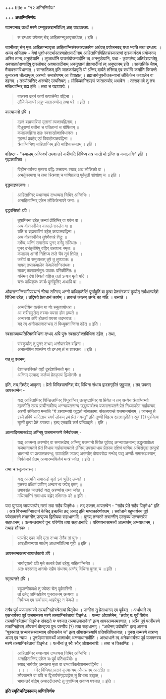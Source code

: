 +++
title = "१२ अग्निनिर्णयः"

+++
**अथाग्निनिर्णयः**

उपनयनाद् ऊर्ध्वं मरणे ऽग्न्युदकदानविधिम् आह याज्ञवल्क्यः ।

> स दग्धव्य उपेतस् चेद् आहिताग्न्युआवृतार्थवत् । इति ।

उपनीतश् चेन् मृतः आहिताग्न्यावृता आहिताग्निसंस्कारप्रकारेण अर्थवत् प्रयोजनवद् यथा भवति तथा दग्धव्यः । अयम् अभिप्रायः -  येषां भूशोधनदर्भास्तरणप्रोक्षणादीनाम् आहिताग्निविहितसंस्काराणां द्वारकार्यरूपं प्रयोजनम् अस्ति तान्य् अनुष्ठेयानि । लुप्तार्थानि पात्रसंयोजनादीनि त्व् अननुष्ठेयानि, यथा -  कृष्णलेष्व् अतिदेशप्राप्तेषु अवघातप्रोक्षणादिषु द्वारलोपाद् अवघातादीनाम् अननुष्ठानं प्रोक्षणादीनां त्व् अनुष्ठानम् इति । सान्ततिके चैवम्, मैत्रावरुणविधानात् । सान्तातिकम् इति जातकर्मप्रभृति यो ऽग्निर् दार्यते तस्मिन्न् एव सर्वाणि कर्माणि क्रियन्ते कुमारस्य चौलप्रभृत्य् अरण्योः समारोपणम् आ विवाहात् । ब्रह्मचार्यनुपनीतकन्यानां लौकिकेन कापालेन वा दहनम् । तस्योत्पत्तिर् अरण्योर् उत्पत्तिवत् । लौकिकाग्निग्रहणं जातारण्योर् अभावेन । तत्सद्भावे तु तत्र मथित्वाग्निर् ग्रह्य इति । तथा च यज्ञपार्श्वः ।

> बालस्य दहनं कार्यं कपालेनैव वह्निना ।  
> लौकिकेनापरे प्राहुः जातारण्योस् तथा परे ॥ इति ।

कात्यायनो ऽपि ।

> दहनं ब्रह्मचारिणां मृतानां त्यक्तवह्निनाम् ।  
> विधुराणां यतीनां च पतितानां च योषिताम् ॥  
> कपालवह्निना दाहः स्वशाखोक्तविधानतः ।  
> गृहस्थं प्रदहेद् एवं विवाहोत्पन्नवह्निना ॥  
> त्रेताग्निभिश् चाहिताग्निम् इति याज्ञिकसंमतम् । इति ।

वसिष्ठः -  "कपालम् अग्निवर्णं तप्त्वान्तरे करीषादि निषिप्य तत्र जातो यो ऽग्निः स कपालागिः" इति । गृह्यकारिका ।

> विहीनभार्यस्य मृतस्य वह्निः उत्तापनः स्याद् अथ लौकिको वा ।  
> अभर्तृकायाश् च तथा स्त्रियश् च पाणिग्रहात् पूर्वमृतौ शोशोश् च ॥ इति ।

वृद्धयाज्ञवल्क्यः ।

> आहिताग्निर् यथान्यायं दग्धव्यस् त्रिभिर् अग्निभिः ।  
> अनाहिताग्निर् एकेन लौकिकेनापरे जनाः ॥

वृद्धवसिष्ठो ऽपि ।

> तुषाग्निना दहेत् कन्यां व्रीहिभिर् वा यवेन वा ।  
> अथ वोत्तपनीयेन कापालेनानलेन वा ॥  
> यतिं च ब्रह्मचारिणं दहेत् कापालवह्निना ।  
> अथ वोत्तपनीयेन तुषेणैवपरे विदुः ॥  
> दर्भेष्व् अग्निं समारोप्य पुनर् दर्भेषु संस्थितः ।  
> पुनर् दर्भतृतीयेषु वह्निर् उत्तापनः स्मृतः ॥  
> कपालम् अग्नौ निक्षिप्य तप्ते चैव तुषं क्षिपेत् ।  
> करीषं वा समुत्पन्नस् तुषे तु तुषपवकः ॥  
> यावत् तप्तकपालेन केवलेनाग्निसंभवः ।  
> तावत् कलापसंभूतः पावकः परिकीर्तितः ॥  
> यस्मिन् देशे स्थितो वह्निस् ततो ऽन्यत्र मृतो यदि ।  
> चरुः पाथिकृतः कार्यः पूर्णाहुतिर् अथापि वा ॥

औपासनाग्निसमीपस्थानं नीत्वा तस्मिन्न् अग्नौ पाथिकृतेष्टिं पूर्णाहुतिं वा हुत्वा प्रेतसंस्कारं कुर्यात् सर्वथान्यदेशे विधिना दहेत् । तद्विषये प्रेताधानं कार्यम् । तावन्तं कालम् अग्नेः का गतिः । उच्यते ।

> अन्यदीयेन वत्सेन या गोः स्नुतपयोधरा ।  
> आ शरीराहुतेस् तस्याः पयसा होम इष्यते ॥  
> अन्यस्या अपि होतव्यं पयसा तदभावतः ।  
> यद् त्व् अनौपासनादग्धस् तं विध्युक्ताग्निना दहेत् ॥ इति ।

स्वशाख्याव्यतिरिक्तविधिना दग्धम् अपि पुनः स्वशाखोक्तविधिना दहेत् । तथा,

> संस्कुर्यात् तु पुनर् दग्धम् अनौपास्येन वह्निना ।  
> अनात्मीयेन शास्त्रेण यो दग्धस् तं च शास्त्रतः ॥ इति ।

यत् तु वचनम्,

> देशान्तरस्थिते वह्नौ दूरदेशस्थितो मृतः ।  
> अग्निम् उत्पाद्य कर्तव्यं प्रेतकृत्यं द्विजोत्तमैः ॥

इति, तच् छिष्टैर् आदृतम् । प्रेतो विच्छिन्नागनिश् चेद् विधिना संधाय द्वादशगृहीतं जुहुयात् । तद् उक्तम् आपस्तम्बेन -  


> यद्य् आहिताग्निर् विच्छिन्नाग्निर् विधुराग्निर् उत्सृष्टाग्निर् वा म्रियेत न तम् अन्येन त्रेताग्निभ्यो दहन्तीति तस्य प्राचीनावीत्य् अग्न्यायतनान्य् उद्धृत्यावोक्ष्य यजमानायतने प्रेतं निध्यापरेण गार्हपत्यम् अरणी संनिधाय मन्थति "ये ऽस्याग्नयो जुह्वतो मांसकामाः संकल्पयन्ते यजमानमांसम् । जानन्तु ते ऽस्मै हविषे सादिताय स्वर्गं लोकम् इमं प्रेतं नयन्तु" इति तूष्णीं विहृत्य द्वादशगृहीतेन स्रुवं (?) पूरयित्वा तूष्णीं हुत्वा प्रेते ऽमात्या। इत्य् एतदादि कर्म प्रतिपद्यते । इति । 

आत्मादिसमारूढेष्व् अग्निषु यजमानमरणे तेनैवोक्तम् - 


> यद्य् आत्मन्य् अरण्योर् वा समारूढेष्व् अग्निषु यजमानो म्रियेत पूर्ववद् अग्न्यायतनान्य् उद्धृत्यावोक्ष्य यजमानायतने प्रेतं निधाय गार्हपत्यायतने ऽग्निम् उपसमाधाय प्रेतस्य दक्षिणं पाणिम् अभिसंगृह्य तत्पुत्रो भ्रातान्यो वा प्रत्यासन्नबन्धुः उपावहेति जपत्य् अरण्योर् वोपावरोह्य मन्थेद् यद्य् अर्ण्योः समारूढःस्यान् निर्वर्तमाने प्रेतम् अन्वारम्भयित्वेमं मन्त्रं जपेत् । इति ।

तथा च स्मृत्यन्तरम् ।

> यद्य् आत्मनि समारूढो मृतो ऽयं श्रुतिर् उच्यते ।  
> मृतस्य दक्षिणं पाणिम् अन्वारभ्य जपेद् इमम् ॥  
> उपावरोह जातवेदो यद्य् अरण्योस् तथा जपेत् ।  
> मथित्वाग्निं समाधाय वह्नेर् दक्षिणतः परे ॥ इति ।

यदा युगपज् जायापत्योर् मरणं तदा सहैव पितृमेधः । तद् उक्तम् आपतम्बेन -  "सहैव प्रेते सहैव पितृमेधः" इति । अत्र विभज्याग्निप्रदानं केचिद् इच्छन्ति तद् असद् इति भाष्यकारेणोक्तम् । सर्वाधाने बहुभार्यस्य पूर्वं ज्येष्ठामरणे तत्राग्नीन् उत्सृज्य द्वितीयया सहाधानादि । पुनस् तन्मरणे तत्राग्नीन् उत्सृज्य पत्न्यन्तरेण सहाधानम् । पत्न्यन्तराभावे पुनः परिणीय तया सहाधानादि । परिणयनासामर्थ्ये आत्मार्थम् अग्न्याधानम् । तथाह शौनकः ।

> पत्य्नोर् एका यदि मृता दग्ध्वा तेनैव तां पुनः ।  
> आदधीतान्यया सार्धम् आधानविधिना गृही ॥ इति ।

आपस्तम्बकल्पभाष्यार्थकारो ऽपि ।

> भार्याद्वयत्वे ऽपि मृते कलत्रे प्रेतां दहेयुः सहिताग्निनैव ।  
> अतः परस्ताद् अनयोः सहैव संधनम् अग्नेर् विधिना पुनश् च ॥ इति ।

स्मृत्यन्तरे ऽपि ।

> बहुपत्नीकपक्षे तु ज्येष्ठा चेत् पूर्वमारिणी ।  
> तां दहेद् अग्निहोत्रेण पुनराधनम् अन्यया ॥  
> निर्मन्थ्य एव सर्वासाम् आहरेयुर् न केवले ॥

तत्रैव पूर्वं यजमानमरणे तस्याग्निहोत्रत्रेतायां पितृमेधः । पत्नीनां तु प्रेताधानम् एव पूर्ववत् । अर्धाधाने त्व् एकभार्यस्य पूर्वं यजमानस्य मरणे तस्याग्नित्रेतायां पितृमेधः । पत्न्या औपासेनेन, "तयोर् यः पूर्वं म्रियेत तस्याग्नित्रेतायां पितृमेधः संपद्यते यः पश्चात् तस्याउपासनेन" इत्य् आपस्तम्बस्मरणात् । अत्रैव पूर्वं पत्नीमरणे तत्राग्निहोत्रम् औपसनं वोत्सृज्य पुनः परणीय (?) तया सहाधानम् । "अथैनम् उपोषति" इत्य् आरभ्य "पुरस्तात् सभ्यावसथ्याभ्याम् औपासनेन च" इत्य् औपासनस्यापि प्रतिपत्तिविधानात् । पुनस् तन्मरणे तत्राप्य् अयम् एव न्यायः । पुनर्ग्रहणासामर्थ्ये आत्मार्थम् अग्न्याधानादीति । अरधाधाने त्व् अनेकभार्यस्य पूर्वं यजमनस्य मरणे तस्याग्नित्रेतायां पितृमेधः । पत्नीनां तु स्वैः स्वैर् औपासनांशैः । तथा च त्रिकाण्डिः ।

> आहिताग्निर् यथान्यायं दग्धव्यस् त्रिभिर् अग्निभिः ।  
> अनाहिताग्निर् एकेन यः पूर्वं पतिभार्ययोः ॥  
> स्याद् भार्ययोर् अन्यतरा मृता वा दग्ध्वाखिलौपासनवह्निनैव ।  
> । । । । ग्नेर् विधिवत् प्रदानं कृत्वान्यम् औपासनम् आददीत ॥  
> लौक्यानले वा यदि च द्विभार्यसंगृह्यवह्नेस् तु विभज्य दद्यात् ।  
> भागान्तरं वह्निम् अथाददीतनष्टे तु पूर्वाग्निम् अवाप्य पश्चात् ॥ इति ।

**इति स्मृतिचन्द्रिकायाम् अग्निनिर्णयः**
